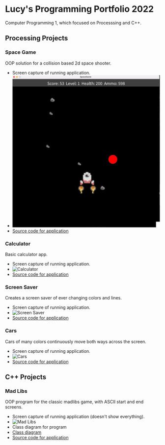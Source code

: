 # Lucy's Programming Portfolio 2022
Computer Programming 1, which focused on Processsing and C++. 

## Processing Projects

### Space Game
OOP solution for a collision based 2d space shooter.
* Screen capture of running application.
* ![SpaceGame](https://github.com/lucystarks/Lportfolio/blob/gh-pages/SGImage/SGImage.png?raw=true)
* [Source code for application](https://github.com/lucystarks/Lportfolio/blob/gh-pages/SRC/SpaceGame.zip)

### Calculator
Basic calculator app.
* Screen capture of running application.
* ![Calculator](https://user-images.githubusercontent.com/89112469/170097041-6f22a8c1-cf8f-4df8-850e-e8813a8da1ca.png)
* [Source code for application](https://github.com/lucystarks/Lportfolio/files/8764982/calculator_2.zip)

### Screen Saver
Creates a screen saver of ever changing colors and lines. 
* Screen capture of running application.
* ![Screen Saver](https://user-images.githubusercontent.com/89112469/170097678-9a993b82-968b-4cb9-aec1-b2ac16ac5e06.png)
* [Source code for application](https://github.com/lucystarks/Lportfolio/files/8765003/ScreenSaver.pde.zip)

### Cars
Cars of many colors continuously move both ways across the screen.
* Screen capture of running application.
* ![Cars](https://user-images.githubusercontent.com/89112469/170101590-656e393d-6248-40a3-9f54-7881429f3b60.png)
* [Source code for application](https://github.com/lucystarks/Lportfolio/files/8765139/Cars.zip)

## C++ Projects

### Mad Libs
OOP program for the classic madlibs game, with ASCII start and end screens.
* Screen capture of running application (doesn't show everything).
* ![Mad Libs](https://user-images.githubusercontent.com/89112469/170540068-7ce6cbb3-e6ba-42c8-811f-aae352858182.png)
* Class diagram for program
* [Class diagram](https://user-images.githubusercontent.com/89112469/170540703-4130fdab-11cb-43fb-9358-e674166a0378.png)
* [Source code for application](https://github.com/lucystarks/Lportfolio/files/8780814/MadLibs.3.zip)
